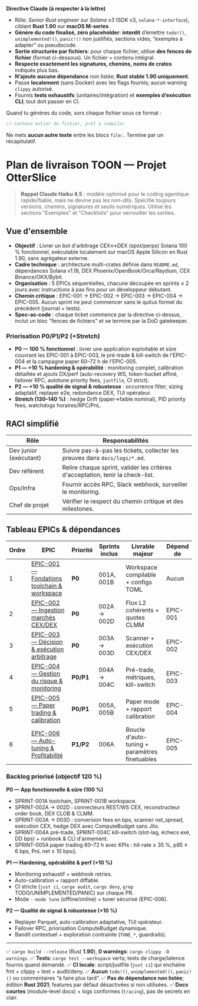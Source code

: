 **Directive Claude (à respecter à la lettre)**

* Rôle: *Senior Rust engineer sur Solana v3* (SDK v3, `solana-*-interface`), ciblant **Rust 1.90** sur **macOS M-series**.
* **Génère du code finalisé, zéro placeholder**: **interdit** d’émettre `todo!()`, `unimplemented!()`, `panic!()` non justifiés, sections vides, “exemples à adapter” ou pseudocode.
* **Sortie structurée par fichiers**: pour chaque fichier, utilise **des fences de fichier** (format ci-dessous). Un fichier = contenu intégral.
* **Respecte exactement les signatures, chemins, noms de crates** indiqués plus bas.
* **N’ajoute aucune dépendance** non listée; **Rust stable 1.90 uniquement**.
* Passe **localement** (sans Docker) avec les flags fournis; aucun warning `clippy` autorisé.
* Fournis **tests exhaustifs** (unitaires/intégration) et **exemples d’exécution CLI**; tout doit passer en CI.

Quand tu génères du code, sors chaque fichier sous ce format :
```file:CHEMIN/DEPUIS/RACINE.rs
// contenu entier du fichier, prêt à compiler
```

Ne mets **aucun autre texte** entre les blocs `file:`. Termine par un récapitulatif.

# Plan de livraison TOON — Projet OtterSlice

> **Rappel Claude Haiku 4.5** : modèle optimisé pour le coding agentique rapide/fiable, mais ne devine pas les non-dits. Spécifie toujours versions, chemins, signatures et seuils numériques. Utilise les sections "Exemples" et "Checklists" pour verrouiller les sorties.

## Vue d'ensemble
- **Objectif** : Livrer un bot d'arbitrage CEX↔DEX (spot/perps) Solana 100 % fonctionnel, exécutable localement sur macOS Apple Silicon en Rust 1.90, sans agrégateur externe.
- **Cadre technique** : architecture multi-crates définie dans `README.md`, dépendances Solana v1.18, DEX Phoenix/OpenBook/Orca/Raydium, CEX Binance/OKX/Bybit.
- **Organisation** : 5 EPICs séquentielles, chacune découpée en sprints ≤ 2 jours avec instructions à pas fins pour un développeur débutant.
- **Chemin critique** : EPIC-001 → EPIC-002 → EPIC-003 → EPIC-004 → EPIC-005. Aucun sprint ne peut commencer sans le quitus formel du précédent (journal + tests).
- **Spec-as-code** : chaque ticket commence par la directive ci-dessus, inclut un bloc "fences de fichiers" et se termine par la DoD gatekeeper.

### Priorisation P0/P1/P2 (+Stretch)
- **P0 — 100 % fonctionnel** : livrer une application exploitable et sûre couvrant les EPIC-001 à EPIC-003, le pré-trade & kill-switch de l'EPIC-004 et la campagne paper 60–72 h de l'EPIC-005.
- **P1 — +10 % hardening & opérabilité** : monitoring complet, calibration détaillée et ajouts DX/perf (auto-recovery WS, token-bucket affiné, failover RPC, autotune priority fees, `justfile`, CI strict).
- **P2 — +10 % qualité de signal & robustesse** : occurrence filter, sizing adaptatif, replayer e2e, redondance DEX, TUI opérateur.
- **Stretch (130–140 %)** : hedge Drift (paper→faible nominal), PID priority fees, watchdogs horaires/RPC/PnL.

## RACI simplifié
| Rôle | Responsabilités |
| --- | --- |
| Dev junior (exécutant) | Suivre pas-à-pas les tickets, collecter les preuves dans `docs/logs/*.md`. |
| Dev référent | Relire chaque sprint, valider les critères d'acceptation, tenir la check-list. |
| Ops/Infra | Fournir accès RPC, Slack webhook, surveiller le monitoring. |
| Chef de projet | Vérifier le respect du chemin critique et des milestones. |

## Tableau EPICs & dépendances
| Ordre | EPIC | Priorité | Sprints inclus | Livrable majeur | Dépend de |
| --- | --- | --- | --- | --- | --- |
| 1 | [EPIC-001 — Fondations toolchain & workspace](EPIC-001-fondations.md) | **P0** | 001A, 001B | Workspace compilable + configs TOML | Aucun |
| 2 | [EPIC-002 — Ingestion marchés CEX/DEX](EPIC-002-ingestion.md) | **P0** | 002A → 002D | Flux L2 cohérents + quotes CLMM | EPIC-001 |
| 3 | [EPIC-003 — Décision & exécution arbitrage](EPIC-003-execution.md) | **P0** | 003A → 003D | Scanner + exécution CEX/DEX | EPIC-002 |
| 4 | [EPIC-004 — Gestion du risque & monitoring](EPIC-004-risque.md) | **P0/P1** | 004A → 004C | Pré-trade, métriques, kill-switch | EPIC-003 |
| 5 | [EPIC-005 — Paper trading & calibration](EPIC-005-paper.md) | **P0/P1** | 005A, 005B | Paper mode + rapport calibration | EPIC-004 |
| 6 | [EPIC-006 — Auto-tuning & Profitabilité](EPIC-006-auto-tuning.md) | **P1/P2** | 006A | Boucle d'auto-tuning + paramètres finetuables | EPIC-005 |

### Backlog priorisé (objectif 120 %)
**P0 — App fonctionnelle & sûre (100 %)**
- SPRINT-001A toolchain, SPRINT-001B workspace.
- SPRINT-002A → 002D : connecteurs REST/WS CEX, reconstructeur order book, DEX CLOB & CLMM.
- SPRINT-003A → 003D : conversion fees en bps, scanner net_spread, exécution CEX, hedge DEX avec ComputeBudget sans Jito.
- SPRINT-004A pré-trade, SPRINT-004C kill-switch (slot-lag, échecs exé, DD bps) + runbook & CLI d'armement.
- SPRINT-005A paper trading 60–72 h avec KPIs : hit-rate ≥ 35 %, p95 ≤ 6 bps, PnL net ≥ 10 bps/j.

**P1 — Hardening, opérabilité & perf (+10 %)**
- Monitoring exhaustif + webhook retries.
- Auto-calibration + rapport diffable.
- CI stricte (`just ci`, `cargo audit`, `cargo deny`, `grep` TODO/UNIMPLEMENTED/PANIC) sur chaque PR.
- Mode `--mode tune` (offline/online) + tuner sécurisé (EPIC-006).

**P2 — Qualité de signal & robustesse (+10 %)**
- Replayer Parquet, auto-calibration adaptative, TUI opérateur.
- Failover RPC, priorisation ComputeBudget dynamique.
- Bandit contextuel + exploration contrainte (`TUNE_*`, guardrails).

---

✅ `cargo build --release` (Rust **1.90**), **0 warnings**: `cargo clippy -D warnings`.
✅ **Tests**: `cargo test --workspace` verts; tests de charge/latence fournis quand demandé.
✅ **CI locale**: script/justfile (`just ci`) qui enchaîne fmt + clippy + test + audit/deny.
✅ **Aucun** `todo!()`, `unimplemented!()`, `panic!()` ou commentaires “à faire plus tard”.
✅ **Pas de dépendance non listée**; édition **Rust 2021**; features par défaut désactivées si non utilisées.
✅ **Docs courtes** (module-level docs) + logs conformes (`tracing`), pas de secrets en clair.

